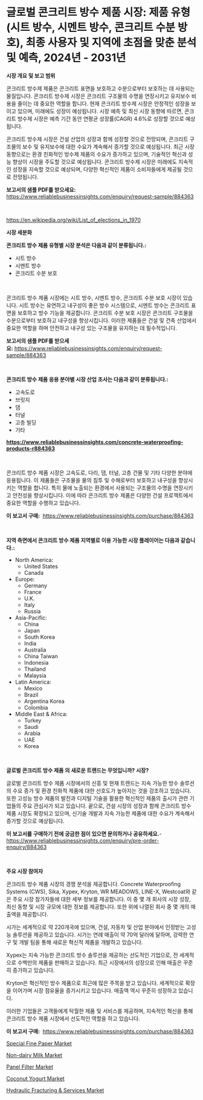 <p><h1>글로벌 콘크리트 방수 제품 시장: 제품 유형 (시트 방수, 시멘트 방수, 콘크리트 수분 방호), 최종 사용자 및 지역에 초점을 맞춘 분석 및 예측, 2024년 - 2031년</h1></p><p><strong>시장 개요 및 보고 범위</strong></p>
<p><p>콘크리트 방수제 제품은 콘크리트 표면을 보호하고 수분으로부터 보호하는 데 사용되는 물질입니다. 콘크리트 방수제 시장은 콘크리트 구조물의 수명을 연장시키고 유지보수 비용을 줄이는 데 중요한 역할을 합니다. 현재 콘크리트 방수제 시장은 안정적인 성장을 보이고 있으며, 미래에도 성장이 예상됩니다. 시장 예측 및 최신 시장 동향에 따르면, 콘크리트 방수제 시장은 예측 기간 동안 연평균 성장률(CAGR) 4.6%로 성장할 것으로 예상됩니다. </p><p>콘크리트 방수제 시장은 건설 산업의 성장과 함께 성장할 것으로 전망되며, 콘크리트 구조물의 보수 및 유지보수에 대한 수요가 계속해서 증가할 것으로 예상됩니다. 최근 시장 동향으로는 환경 친화적인 방수제 제품의 수요가 증가하고 있으며, 기술적인 혁신과 성능 향상이 시장을 주도할 것으로 예상됩니다. 콘크리트 방수제 시장은 미래에도 지속적인 성장을 지속할 것으로 예상되며, 다양한 혁신적인 제품이 소비자들에게 제공될 것으로 전망됩니다.</p></p>
<p><strong>보고서의 샘플 PDF를 받으세요:</strong> <a href="https://www.reliablebusinessinsights.com/enquiry/request-sample/884363">https://www.reliablebusinessinsights.com/enquiry/request-sample/884363</a></p>
<p>&nbsp;</p>
<p><a href="https://en.wikipedia.org/wiki/List_of_elections_in_1970">https://en.wikipedia.org/wiki/List_of_elections_in_1970</a></p>
<p><strong>시장 세분화</strong></p>
<p><strong>콘크리트 방수 제품 유형별 시장 분석은 다음과 같이 분류됩니다.:</strong></p>
<p><ul><li>시트 방수</li><li>시멘트 방수</li><li>콘크리트 수분 보호</li></ul></p>
<p>&nbsp;</p>
<p><p>콘크리트 방수 제품 시장에는 시트 방수, 시멘트 방수, 콘크리트 수분 보호 시장이 있습니다. 시트 방수는 유연하고 내구성이 좋은 방수 시스템으로, 시멘트 방수는 콘크리트 표면을 보호하고 방수 기능을 제공합니다. 콘크리트 수분 보호 시장은 콘크리트 구조물을 수분으로부터 보호하고 내구성을 향상시킵니다. 이러한 제품들은 건설 및 건축 산업에서 중요한 역할을 하며 안전하고 내구성 있는 구조물을 유지하는 데 필수적입니다.</p></p>
<p><strong>보고서의 샘플 PDF를 받으세요:</strong>&nbsp;<a href="https://www.reliablebusinessinsights.com/enquiry/request-sample/884363">https://www.reliablebusinessinsights.com/enquiry/request-sample/884363</a></p>
<p>&nbsp;</p>
<p><strong> 콘크리트 방수 제품 응용 분야별 시장 산업 조사는 다음과 같이 분류됩니다.:</strong></p>
<p><ul><li>고속도로</li><li>브릿지</li><li>댐</li><li>터널</li><li>고층 빌딩</li><li>기타</li></ul></p>
<p><strong><a href="https://www.reliablebusinessinsights.com/concrete-waterproofing-products-r884363">https://www.reliablebusinessinsights.com/concrete-waterproofing-products-r884363</a></strong></p>
<p>&nbsp;</p>
<p><p>콘크리트 방수 제품 시장은 고속도로, 다리, 댐, 터널, 고층 건물 및 기타 다양한 분야에 응용됩니다. 이 제품들은 구조물을 물의 침투 및 수해로부터 보호하고 내구성을 향상시키는 역할을 합니다. 특히 물에 노출되는 환경에서 사용되는 구조물의 수명을 연장시키고 안전성을 향상시킵니다. 이에 따라 콘크리트 방수 제품은 다양한 건설 프로젝트에서 중요한 역할을 수행하고 있습니다.</p></p>
<p><strong>이 보고서 구매:</strong>&nbsp; <a href="https://www.reliablebusinessinsights.com/purchase/884363">https://www.reliablebusinessinsights.com/purchase/884363</a></p>
<p>&nbsp;</p>
<p><strong>지역 측면에서 콘크리트 방수 제품 지역별로 이용 가능한 시장 플레이어는 다음과 같습니다.:</strong></p>
<p><ul>
    <li>
        North America:
        <ul>
            <li>United States</li>
            <li>Canada</li>
        </ul>
    </li>
    <li>
        Europe:
        <ul>
            <li>Germany</li>
            <li>France</li>
            <li>U.K.</li>
            <li>Italy</li>
            <li>Russia</li>
        </ul>
    </li>
    <li>
        Asia-Pacific:
        <ul>
            <li>China</li>
            <li>Japan</li>
            <li>South Korea</li>
            <li>India</li>
            <li>Australia</li>
            <li>China Taiwan</li>
            <li>Indonesia</li>
            <li>Thailand</li>
            <li>Malaysia</li>
        </ul>
    </li>
    <li>
        Latin America:
        <ul>
            <li>Mexico</li>
            <li>Brazil</li>
            <li>Argentina Korea</li>
            <li>Colombia</li>
        </ul>
    </li>
    <li>
        Middle East & Africa:
        <ul>
            <li>Turkey</li>
            <li>Saudi</li>
            <li>Arabia</li>
            <li>UAE</li>
            <li>Korea</li>
        </ul>
    </li>
    </ul></p>
<p>&nbsp;</p>
<p><strong>글로벌 콘크리트 방수 제품 의 새로운 트렌드는 무엇입니까? 시장?</strong></p>
<p><p>글로벌 콘크리트 방수 제품 시장에서의 신흥 및 현재 트렌드는 지속 가능한 방수 솔루션의 수요 증가 및 환경 친화적 제품에 대한 선호도가 높아지는 것을 강조하고 있습니다. 또한 고성능 방수 제품의 발전과 디지털 기술을 활용한 혁신적인 제품의 출시가 관련 기업들의 주요 관심사가 되고 있습니다. 끝으로, 건설 시장의 성장과 함께 콘크리트 방수 제품 시장도 확장되고 있으며, 신기술 개발과 지속 가능한 제품에 대한 수요가 계속해서 증가할 것으로 예상됩니다.</p></p>
<p><strong>이 보고서를 구매하기 전에 궁금한 점이 있으면 문의하거나 공유하세요.</strong>- <a href="https://www.reliablebusinessinsights.com/enquiry/pre-order-enquiry/884363">https://www.reliablebusinessinsights.com/enquiry/pre-order-enquiry/884363</a></p>
<p>&nbsp;</p>
<p><strong>주요 시장 참여자</strong></p>
<p><p>콘크리트 방수 제품 시장의 경쟁 분석을 제공합니다. Concrete Waterproofing Systems (CWS), Sika, Xypex, Kryton, WR MEADOWS, LINE-X, Westcoat와 같은 주요 시장 참가자들에 대한 세부 정보를 제공합니다. 이 중 몇 개 회사의 시장 성장, 최신 동향 및 시장 규모에 대한 정보를 제공합니다. 또한 위에 나열된 회사 중 몇 개의 매출액을 제공합니다.</p><p>시가는 세계적으로 약 220개국에 있으며, 건설, 자동차 및 산업 분야에서 인정받는 고성능 솔루션을 제공하고 있습니다. 시가는 연례 매출이 약 70억 달러에 달하며, 강력한 연구 및 개발 팀을 통해 새로운 혁신적 제품을 개발하고 있습니다.</p><p>Xypex는 지속 가능한 콘크리트 방수 솔루션을 제공하는 선도적인 기업으로, 전 세계적으로 수백만의 제품을 판매하고 있습니다. 최근 시장에서의 성장으로 인해 매출은 꾸준히 증가하고 있습니다.</p><p>Kryton은 혁신적인 방수 제품으로 최근에 많은 주목을 받고 있습니다. 세계적으로 확장을 이어가며 시장 점유율을 증가시키고 있습니다. 매출액 역시 꾸준히 성장하고 있습니다.</p><p>이러한 기업들은 고객들에게 탁월한 제품 및 서비스를 제공하며, 지속적인 혁신을 통해 콘크리트 방수 제품 시장에서 선도적인 역할을 하고 있습니다.</p></p>
<p><strong>이 보고서 구매:</strong>&nbsp;&nbsp;<a href="https://www.reliablebusinessinsights.com/purchase/884363">https://www.reliablebusinessinsights.com/purchase/884363</a></p>
<p><p><a href="https://medium.com/@brendafgmorris532/global-special-fine-paper-market-sector-types-applications-market-player-strategies-regional-1d07591eb03c">Special Fine Paper Market</a></p><p><a href="https://github.com/abdelrhmankishk22/Market-Research-Report-List-5/blob/main/non-dairy-milk-market.md">Non-dairy Milk Market</a></p><p><a href="https://medium.com/@marcoshoppe2023/global-panel-filter-market-opportunities-and-forecast-for-period-from-2024-to-2031-a369463dacbe">Panel Filter Market</a></p><p><a href="https://github.com/joannagoyvaerts/Market-Research-Report-List-3/blob/main/coconut-yogurt-market.md">Coconut Yogurt Market</a></p><p><a href="https://issuu.com/reportprime-2/docs/hydraulic-fracturing-services-market-size-2030.ppt">Hydraulic Fracturing & Services Market</a></p></p>